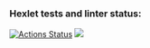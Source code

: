 ### Hexlet tests and linter status:
[![Actions Status](https://github.com/Nik-NN/python-project-49/workflows/hexlet-check/badge.svg)](https://github.com/Nik-NN/python-project-49/actions)
<a href="https://codeclimate.com/github/Nik-NN/python-project-49/maintainability"><img src="https://api.codeclimate.com/v1/badges/6613a34a5986df38d122/maintainability" /></a>